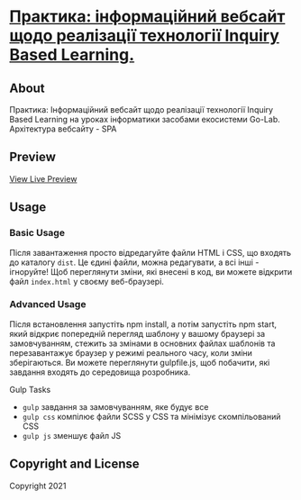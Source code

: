 # [Практика: інформаційний вебсайт щодо реалізації технології Inquiry Based Learning.](https://yuliayaskevych.github.io/spa/)

 ## About
Практика: Інформаційний вебсайт щодо реалізації технології Inquiry Based Learning на уроках інформатики засобами екосистеми Go-Lab. Архітектура вебсайту - SPA

## Preview
[View Live Preview](https://yuliayaskevych.github.io/spa/)

## Usage

### Basic Usage

Після завантаження просто відредагуйте файли HTML і CSS, що входять до каталогу `dist`. Це єдині файли, можна редагувати, а всі інші - ігноруйте! Щоб переглянути зміни, які внесені в код, ви можете відкрити файл `index.html` у своєму веб-браузері.

### Advanced Usage

Після встановлення запустіть npm install, а потім запустіть npm start, який відкриє попередній перегляд шаблону у вашому браузері за замовчуванням, стежить за змінами в основних файлах шаблонів та перезавантажує браузер у режимі реального часу, коли зміни зберігаються. Ви можете переглянути gulpfile.js, щоб побачити, які завдання входять до середовища розробника.

Gulp Tasks
* `gulp` завдання за замовчуванням, яке будує все
* `gulp css` компілює файли SCSS у CSS та мінімізує скомпільований CSS
* `gulp js` зменшує файл JS

## Copyright and License

Copyright 2021